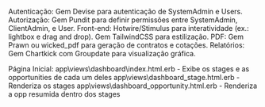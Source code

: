 Autenticação: Gem Devise para autenticação de SystemAdmin e Users.
Autorização: Gem Pundit para definir permissões entre SystemAdmin, ClientAdmin, e User.
Front-end:
Hotwire/Stimulus para interatividade (ex.: lightbox e drag and drop).
Gem TailwindCSS para estilização.
PDF: Gem Prawn ou wicked_pdf para geração de contratos e cotações.
Relatórios: Gem Chartkick com Groupdate para visualização gráfica.

Página Inicial: app\views\dashboard\index.html.erb - Exibe os stages e as opportunities de cada um deles
app\views\dashboard\_stage.html.erb - Renderiza os stages
app\views\dashboard\_opportunity.html.erb - Renderiza a opp resumida dentro dos stages